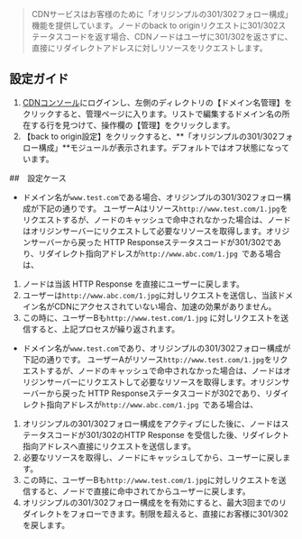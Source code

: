 >  CDNサービスはお客様のために「オリジンプルの301/302フォロー構成」機能を提供しています。ノードのback to originリクエストに301/302ステータスコードを返す場合、CDNノードはユーザに301/302を返さずに、直接にリダイレクトアドレスに対しリソースをリクエストします。 
## 設定ガイド
1. [CDNコンソール](https://console.cloud.tencent.com/cdn)にログインし、左側のディレクトリの【ドメイン名管理】をクリックすると、管理ページに入ります。リストで編集するドメイン名の所在する行を見つけて、操作欄の【管理】をクリックします。
2. 【back to origin設定】をクリックすると、**「オリジンプルの301/302フォロー構成」**モジュールが表示されます。デフォルトではオフ状態になっています。

##　設定ケース
- ドメイン名が`www.test.com`である場合、オリジンプルの301/302フォロー構成が下記の通りです。
ユーザーAはリソース`http://www.test.com/1.jpg`をリクエストするが、ノードのキャッシュで命中されなかった場合は、ノードはオリジンサーバーにリクエストして必要なリソースを取得します。オリジンサーバーから戻った HTTP Responseステータスコードが301/302であり、リダイレクト指向アドレスが`http://www.abc.com/1.jpg `である場合は、
1. ノードは当該 HTTP Response を直接にユーザーに戻します。
  2. ユーザーは`http://www.abc.com/1.jpg`に対しリクエストを送信し、当該ドメイン名がCDNにアクセスされていない場合、加速の効果がありません。
  3. この時に、ユーザーBも`http://www.test.com/1.jpg` に対しリクエストを送信すると、上記プロセスが繰り返されます。

- ドメイン名が`www.test.com`であり、オリジンプルの301/302フォロー構成が下記の通りです。
ユーザーAがリソース`http://www.test.com/1.jpg`をリクエストするが、ノードのキャッシュで命中されなかった場合は、ノードはオリジンサーバーにリクエストして必要なリソースを取得します。オリジンサーバーから戻った HTTP Responseステータスコードが302であり、リダイレクト指向アドレスが`http://www.abc.com/1.jpg `である場合は、
1. オリジンプルの301/302フォロー構成をアクティブにした後に、ノードはステータスコードが301/302のHTTP Response を受信した後、リダイレクト指向アドレスへ直接にリクエストを送信します。
  2. 必要なリソースを取得し、ノードにキャッシュしてから、ユーザーに戻します。
  3. この時に、ユーザーBも`http://www.test.com/1.jpg`に対しリクエストを送信すると、ノードで直接に命中されてからユーザーに戻します。
  4. オリジンプルの301/302フォロー構成をを有効にすると、最大3回までのリダイレクトをフォローできます。制限を超えると、直接にお客様に301/302を戻します。
